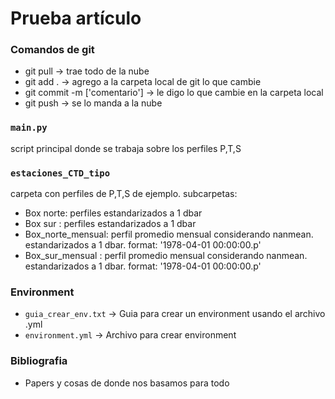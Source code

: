 # Prueba artículo 

### Comandos de git
- git pull  -> trae todo de la nube
- git add . -> agrego a la carpeta local de git lo que cambie
- git commit -m ['comentario'] -> le digo lo que cambie en la carpeta local
- git push -> se lo manda a la nube

### ```main.py```
script principal donde se trabaja sobre los perfiles P,T,S

### ```estaciones_CTD_tipo```
carpeta con perfiles de P,T,S de ejemplo. 
subcarpetas: 
- Box norte: perfiles estandarizados a 1 dbar 
- Box sur  : perfiles estandarizados a 1 dbar
- Box_norte_mensual: perfil promedio mensual considerando nanmean. estandarizados a 1 dbar. format: '1978-04-01 00:00:00.p' 
- Box_sur_mensual  : perfil promedio mensual considerando nanmean. estandarizados a 1 dbar. format: '1978-04-01 00:00:00.p'

### Environment
- ```guia_crear_env.txt``` -> Guia para crear un environment usando el archivo .yml
- ```environment.yml``` -> Archivo para crear environment

### Bibliografia
 - Papers y cosas de donde nos basamos para todo
